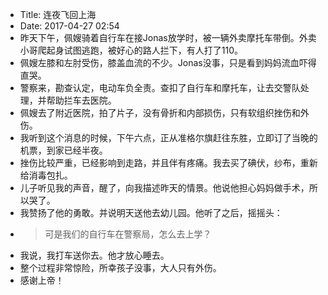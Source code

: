 - Title: 连夜飞回上海
- Date: 2017-04-27 02:54
- 昨天下午，佩嫂骑着自行车在接Jonas放学时，被一辆外卖摩托车带倒。外卖小哥爬起身试图逃跑，被好心的路人拦下，有人打了110。
- 佩嫂左膝和左肘受伤，膝盖血流的不少。Jonas没事，只是看到妈妈流血吓得直哭。
- 警察来，勘查认定，电动车负全责。查扣了自行车和摩托车，让去交警队处理，并帮助拦车去医院。
- 佩嫂去了附近医院，拍了片子，没有骨折和内部损伤，只有软组织挫伤和外伤。
- 我听到这个消息的时候，下午六点，正从准格尔旗赶往东胜，立即订了当晚的机票，到家已经半夜。
- 挫伤比较严重，已经影响到走路，并且伴有疼痛。我去买了碘伏，纱布，重新给消毒包扎。
- 儿子听见我的声音，醒了，向我描述昨天的情景。他说他担心妈妈做手术，所以哭了。
- 我赞扬了他的勇敢。并说明天送他去幼儿园。他听了之后，摇摇头：
- > 可是我们的自行车在警察局，怎么去上学？
- 我说，我打车送你去。他才放心睡去。
- 整个过程非常惊险，所幸孩子没事，大人只有外伤。
- 感谢上帝！
